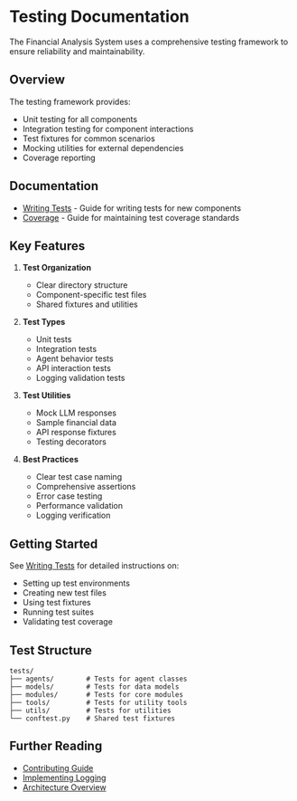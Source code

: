 # Testing Documentation

The Financial Analysis System uses a comprehensive testing framework to ensure reliability and maintainability.

## Overview

The testing framework provides:
- Unit testing for all components
- Integration testing for component interactions
- Test fixtures for common scenarios
- Mocking utilities for external dependencies
- Coverage reporting

## Documentation

- [Writing Tests](writing-tests.md) - Guide for writing tests for new components
- [Coverage](coverage.md) - Guide for maintaining test coverage standards

## Key Features

1. **Test Organization**
   - Clear directory structure
   - Component-specific test files
   - Shared fixtures and utilities

2. **Test Types**
   - Unit tests
   - Integration tests
   - Agent behavior tests
   - API interaction tests
   - Logging validation tests

3. **Test Utilities**
   - Mock LLM responses
   - Sample financial data
   - API response fixtures
   - Testing decorators

4. **Best Practices**
   - Clear test case naming
   - Comprehensive assertions
   - Error case testing
   - Performance validation
   - Logging verification

## Getting Started

See [Writing Tests](writing-tests.md) for detailed instructions on:
- Setting up test environments
- Creating new test files
- Using test fixtures
- Running test suites
- Validating test coverage

## Test Structure

```
tests/
├── agents/        # Tests for agent classes
├── models/        # Tests for data models
├── modules/       # Tests for core modules
├── tools/         # Tests for utility tools
├── utils/         # Tests for utilities
└── conftest.py    # Shared test fixtures
```

## Further Reading

- [Contributing Guide](../contributing.md)
- [Implementing Logging](../logging/implementing-logging.md)
- [Architecture Overview](../architecture.md)
